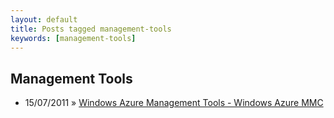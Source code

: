 ```yaml
---
layout: default
title: Posts tagged management-tools
keywords: [management-tools]
---
```

<h2 class="category">Management Tools</h2>
<ul class="posts">
<li>
<p>
<span class="date">15/07/2011</span> &raquo; 
<a href="/blog/windows-azure-management-tools-windows-azure-mmc">Windows Azure Management Tools - Windows Azure MMC</a>
</p>
</li> 
</ul>
